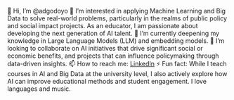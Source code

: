 👋 Hi, I’m @adgodoyo
👀 I’m interested in applying Machine Learning and Big Data to solve real-world problems, particularly in the realms of public policy and social impact projects. As an educator, I am passionate about developing the next generation of AI talent.
🌱 I’m currently deepening my knowledge in Large Language Models (LLM) and embedding models.
💞️ I’m looking to collaborate on AI initiatives that drive significant social or economic benefits, and projects that can influence policymaking through data-driven insights.
📫 How to reach me: [LinkedIn](https://www.linkedin.com/in/adgodoyo/)
⚡ Fun fact: While I teach courses in AI and Big Data at the university level, I also actively explore how AI can improve educational methods and student engagement. I love languages and music.

<!---
adgodoyo/adgodoyo is a ✨ special ✨ repository because its `README.md` (this file) appears on your GitHub profile.
You can click the Preview link to take a look at your changes.
--->
